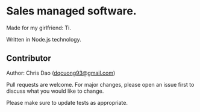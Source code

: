 # Sales managed software.
Made for my girlfriend: Ti.

Written in Node.js technology.

## Contributor
Author: Chris Dao (dqcuong93@gmail.com)

Pull requests are welcome. For major changes, please open an issue first to discuss what you would like to change.

Please make sure to update tests as appropriate.
